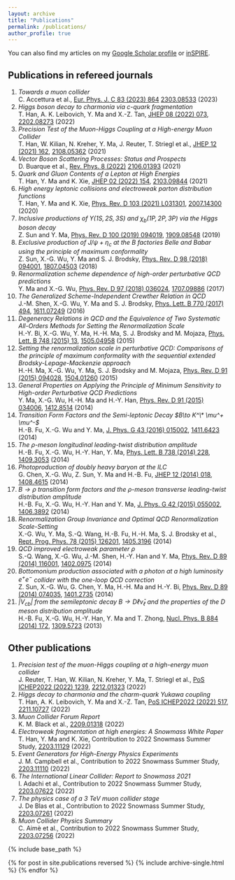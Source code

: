 ```yaml
---
layout: archive
title: "Publications"
permalink: /publications/
author_profile: true
---
```


You can also find my articles on my [Google Scholar profile](https://scholar.google.com/citations?user=td4jffcAAAAJ&hl=en) or [inSPIRE](https://inspirehep.net/authors/1514492). 

## Publications in refereed journals
1. *Towards a muon collider*  
C. Accettura et al., [Eur. Phys. J. C 83 (2023) 864](https://doi.org/10.1140/epjc/s10052-023-11889-x) [2303.08533](https://arxiv.org/abs/2303.08533) (2023)
2. *Higgs boson decay to charmonia via $c$-quark fragmentation*  
T. Han, A. K. Leibovich, Y. Ma and X.-Z. Tan, [JHEP 08 (2022) 073](https://doi.org/10.1007/JHEP08(2022)073), [2202.08273](https://arxiv.org/abs/2202.08273) (2022)
1. *Precision Test of the Muon-Higgs Coupling at a High-energy Muon Collider*  
T. Han, W. Kilian, N. Kreher, Y. Ma, J. Reuter, T. Striegl et al., [JHEP 12 (2021) 162](https://doi.org/10.1007/JHEP12(2021)162), [2108.05362](https://arxiv.org/abs/2108.05362) (2021)
1. *Vector Boson Scattering Processes: Status and Prospects*  
D. Buarque et al., [Rev. Phys. 8 (2022)](https://doi.org/10.1016/j.revip.2022.100071) [2106.01393](https://arxiv.org/abs/2106.01393) (2021)
1. *Quark and Gluon Contents of a Lepton at High Energies*  
T. Han, Y. Ma and K. Xie, [JHEP 02 (2022) 154](https://doi.org/10.1007/JHEP02(2022)154), [2103.09844](https://arxiv.org/abs/2103.09844) (2021)
1. *High energy leptonic collisions and electroweak parton distribution functions*  
T. Han, Y. Ma and K. Xie,  [Phys. Rev. D 103 (2021) L031301](https://journals.aps.org/prd/abstract/10.1103/PhysRevD.103.L031301), [2007.14300](https://arxiv.org/abs/2007.14300) (2020)
1. *Inclusive productions of $\Upsilon(1S,2S,3S)$ and $\chi_b(1P,2P,3P)$ via the Higgs boson decay*  
Z. Sun and Y. Ma, [Phys. Rev. D 100 (2019) 094019](https://journals.aps.org/prd/abstract/10.1103/PhysRevD.100.094019), [1909.08548](https://arxiv.org/abs/1909.08548)  (2019)
1. *Exclusive production of $J/\psi+\eta_c$ at the $B$ factories Belle and Babar using the principle of maximum conformality*  
Z. Sun, X.-G. Wu, Y. Ma and S. J. Brodsky, [Phys. Rev. D 98 (2018) 094001](https://journals.aps.org/prd/abstract/10.1103/PhysRevD.98.094001), [1807.04503](https://arxiv.org/abs/1807.04503) (2018)
1. *Renormalization scheme dependence of high-order perturbative QCD predictions*  
Y. Ma and X.-G. Wu, [Phys. Rev. D 97 (2018) 036024](https://journals.aps.org/prd/abstract/10.1103/PhysRevD.97.036024), [1707.09886](https://arxiv.org/abs/1707.09886) (2017)
1. *The Generalized Scheme-Independent Crewther Relation in QCD*  
J.-M. Shen, X.-G. Wu, Y. Ma and S. J. Brodsky, [Phys. Lett. B 770 (2017) 494](https://doi.org/10.1016/j.physletb.2017.05.022), [1611.07249](https://arxiv.org/abs/1611.07249) (2016)
1. *Degeneracy Relations in QCD and the Equivalence of Two Systematic All-Orders Methods for Setting the Renormalization Scale*  
H.-Y. Bi, X.-G. Wu, Y. Ma, H.-H. Ma, S. J. Brodsky and M. Mojaza, [Phys. Lett. B 748 (2015) 13](https://doi.org/10.1016/j.physletb.2015.06.056), [1505.04958](https://arxiv.org/abs/1505.04958) (2015)
1. *Setting the renormalization scale in perturbative QCD: Comparisons of the principle of maximum conformality with the sequential extended Brodsky-Lepage-Mackenzie approach*  
H.-H. Ma, X.-G. Wu, Y. Ma, S. J. Brodsky and M. Mojaza, [Phys. Rev. D 91 (2015) 094028](https://doi.org/10.1103/PhysRevD.91.094028), [1504.01260](https://arxiv.org/abs/1504.01260) (2015)
1. *General Properties on Applying the Principle of Minimum Sensitivity to High-order Perturbative QCD Predictions*  
Y. Ma, X.-G. Wu, H.-H. Ma and H.-Y. Han, [Phys. Rev. D 91 (2015) 034006](https://doi.org/10.1103/PhysRevD.91.034006), [1412.8514](https://arxiv.org/abs/1412.8514) (2014)
1. *Transition Form Factors and the Semi-leptonic Decay $B\to K^\* \mu^+ \mu^-$*  
 H.-B. Fu, X.-G. Wu and Y. Ma, [J. Phys. G 43 (2016) 015002](https://doi.org/10.1088/0954-3899/43/1/015002), [1411.6423](https://arxiv.org/abs/1411.6423) (2014)
1. *The $\rho$-meson longitudinal leading-twist distribution amplitude*  
 H.-B. Fu, X.-G. Wu, H.-Y. Han, Y. Ma, [Phys. Lett. B 738 (2014) 228](https://doi.org/10.1016/j.physletb.2014.09.055), [1409.3053](https://arxiv.org/abs/1409.3053) (2014)
1. *Photoproduction of doubly heavy baryon at the ILC*  
G. Chen, X.-G. Wu, Z. Sun, Y. Ma and H.-B. Fu, [JHEP 12 (2014) 018](https://doi.org/10.1007/JHEP12(2014)018), [1408.4615](https://arxiv.org/abs/1408.4615) (2014)
1. *$B\to\rho$ transition form factors and the ρ-meson transverse leading-twist distribution amplitude*  
H.-B. Fu, X.-G. Wu, H.-Y. Han and Y. Ma, [J. Phys. G 42 (2015) 055002](https://doi.org/10.1088/0954-3899/42/5/055002), [1406.3892](https://arxiv.org/abs/1406.3892) (2014)
1. *Renormalization Group Invariance and Optimal QCD Renormalization Scale-Setting*  
X.-G. Wu, Y. Ma, S.-Q. Wang, H.-B. Fu, H.-H. Ma, S. J. Brodsky et al., [Rept. Prog. Phys. 78 (2015) 126201](https://doi.org/10.1088/0034-4885/78/12/126201), [1405.3196](https://arxiv.org/abs/1405.3196) (2014)
1. *QCD improved electroweak parameter $\rho$*  
S.-Q. Wang, X.-G. Wu, J.-M. Shen, H.-Y. Han and Y. Ma, [Phys. Rev. D 89 (2014) 116001](https://doi.org/10.1103/PhysRevD.89.116001), [1402.0975](https://arxiv.org/abs/1402.0975) (2014)
1. *Bottomonium production associated with a photon at a high luminosity $e^+ e^−$ collider with the one-loop QCD correction*  
Z. Sun, X.-G. Wu, G. Chen, Y. Ma, H.-H. Ma and H.-Y. Bi, [Phys. Rev. D 89 (2014) 074035](https://doi.org/10.1103/PhysRevD.89.074035), [1401.2735](https://arxiv.org/abs/1401.2735) (2014)
1. *$|V_{cb}|$ from the semileptonic decay $B\to D\ell {\bar \nu}_\ell$ and the properties of the D meson distribution amplitude*  
H.-B. Fu, X.-G. Wu, H.-Y. Han, Y. Ma and T. Zhong, [Nucl. Phys. B 884 (2014) 172](https://doi.org/10.1016/j.nuclphysb.2014.04.021), [1309.5723](https://arxiv.org/abs/1309.5723) (2013)


## Other publications
1. *Precision test of the muon-Higgs coupling at a high-energy muon collider*  
J. Reuter, T. Han, W. Kilian, N. Kreher, Y. Ma, T. Striegl et al., [PoS ICHEP2022 (2022) 1239](https://doi.org/10.22323/1.414.1239), [2212.01323](https://arxiv.org/abs/2212.01323) (2022)
1. *Higgs decay to charmonia and the charm-quark Yukawa coupling*  
T. Han, A. K. Leibovich, Y. Ma and X.-Z. Tan, [PoS ICHEP2022 (2022) 517](https://doi.org/10.22323/1.414.0517), [2211.10727](https://arxiv.org/abs/2211.10727) (2022)
1. *Muon Collider Forum Report*  
 K. M. Black et al., [2209.01318](https://arxiv.org/abs/2209.01318) (2022)
1. *Electroweak fragmentation at high energies: A Snowmass White Paper*  
T. Han, Y. Ma and K. Xie, Contribution to 2022 Snowmass Summer Study, [2203.11129](https://arxiv.org/abs/2203.11129) (2022)
1. *Event Generators for High-Energy Physics Experiments*  
J. M. Campbell et al., Contribution to 2022 Snowmass Summer Study, [2203.11110](https://arxiv.org/abs/2203.11110) (2022)
1. *The International Linear Collider: Report to Snowmass 2021*  
I. Adachi et al., Contribution to 2022 Snowmass Summer Study, [2203.07622](https://arxiv.org/abs/2203.07622) (2022)
1. *The physics case of a 3 TeV muon collider stage*  
J. De Blas et al., Contribution to 2022 Snowmass Summer Study, [2203.07261](https://arxiv.org/abs/2203.07261) (2022)
1. *Muon Collider Physics Summary*  
C. Aimè et al., Contribution to 2022 Snowmass Summer Study, [2203.07256](https://arxiv.org/abs/2203.07256) (2022)

{% include base_path %}

{% for post in site.publications reversed %}
  {% include archive-single.html %}
{% endfor %}

